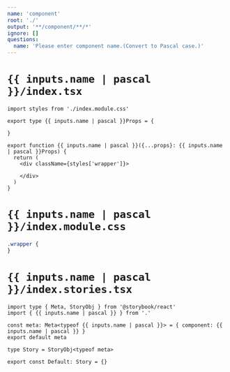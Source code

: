 ```yaml
---
name: 'component'
root: './'
output: '**/component/**/*'
ignore: []
questions:
  name: 'Please enter component name.(Convert to Pascal case.)'
---
```


# `{{ inputs.name | pascal }}/index.tsx`

```tsx
import styles from './index.module.css'

export type {{ inputs.name | pascal }}Props = {

}

export function {{ inputs.name | pascal }}({...props}: {{ inputs.name | pascal }}Props) {
  return (
    <div className={styles['wrapper']}>

    </div>
  )
}
```

# `{{ inputs.name | pascal }}/index.module.css`

```css
.wrapper {
}
```

# `{{ inputs.name | pascal }}/index.stories.tsx`

```tsx
import type { Meta, StoryObj } from '@storybook/react'
import { {{ inputs.name | pascal }} } from '.'

const meta: Meta<typeof {{ inputs.name | pascal }}> = { component: {{ inputs.name | pascal }} }
export default meta

type Story = StoryObj<typeof meta>

export const Default: Story = {}
```
